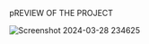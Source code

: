 pREVIEW OF THE PROJECT

![Screenshot 2024-03-28 234625](https://github.com/KOUSHAMBHA15IT/ToDo-List/assets/122219149/56e3eb20-05ff-4335-897c-e9169468f16b)
